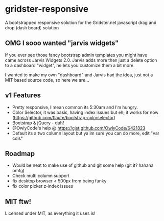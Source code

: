 gridster-responsive
===================

A bootstrapped responsive solution for the Gridster.net javascript drag and drop (dash board) solution


OMG I sooo wanted "jarvis widgets"
--------------


If you ever see those fancy bootstrap admin templates you might have came across Jarvis Widgets 2.0. Jarvis adds more then just a delete option to a dashboard "widget", he lets you customize them a bit more.

I wanted to make my own "dashboard" and Jarvis had the idea, just not a MIT based source code, so here we are...


v1 Features
--------------

- Pretty responsive, I mean common its 5:30am and I'm hungry.
- Color Selector, it was basic, having index issues but eh, it works for now (https://github.com/flaute/bootstrap-colorselector)
- Bootstrap & jQuery - duh!
- @OwlyCode's help @ https://gist.github.com/OwlyCode/6421823
- Default its a two column layout but ya im sure you can do more, edit "var cols"

 

Roadmap
--------------
- Would be neat to make use of github and git some help (git it? hahaha omfg) 
- Check multi column support
- fix desktop browser < 500px from being funky
- fix color picker z-index issues




MIT ftw!
--------------

Licensed under MIT, as everything it uses is!
